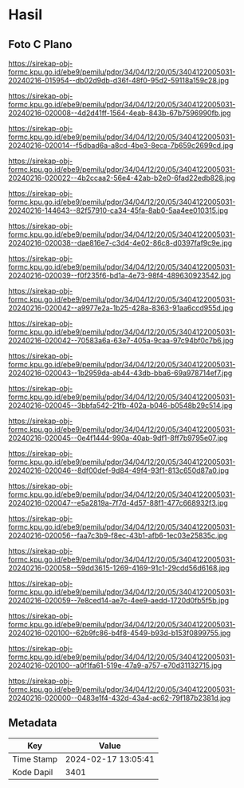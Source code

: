 # Hasil

## Foto C Plano

https://sirekap-obj-formc.kpu.go.id/ebe9/pemilu/pdpr/34/04/12/20/05/3404122005031-20240216-015954--db02d9db-d36f-48f0-95d2-59118a159c28.jpg

https://sirekap-obj-formc.kpu.go.id/ebe9/pemilu/pdpr/34/04/12/20/05/3404122005031-20240216-020008--4d2d41ff-1564-4eab-843b-67b7596990fb.jpg

https://sirekap-obj-formc.kpu.go.id/ebe9/pemilu/pdpr/34/04/12/20/05/3404122005031-20240216-020014--f5dbad6a-a8cd-4be3-8eca-7b659c2699cd.jpg

https://sirekap-obj-formc.kpu.go.id/ebe9/pemilu/pdpr/34/04/12/20/05/3404122005031-20240216-020022--4b2ccaa2-56e4-42ab-b2e0-6fad22edb828.jpg

https://sirekap-obj-formc.kpu.go.id/ebe9/pemilu/pdpr/34/04/12/20/05/3404122005031-20240216-144643--82f57910-ca34-45fa-8ab0-5aa4ee010315.jpg

https://sirekap-obj-formc.kpu.go.id/ebe9/pemilu/pdpr/34/04/12/20/05/3404122005031-20240216-020038--dae816e7-c3d4-4e02-86c8-d0397faf9c9e.jpg

https://sirekap-obj-formc.kpu.go.id/ebe9/pemilu/pdpr/34/04/12/20/05/3404122005031-20240216-020039--f0f235f6-bd1a-4e73-98f4-489630923542.jpg

https://sirekap-obj-formc.kpu.go.id/ebe9/pemilu/pdpr/34/04/12/20/05/3404122005031-20240216-020042--a9977e2a-1b25-428a-8363-91aa6ccd955d.jpg

https://sirekap-obj-formc.kpu.go.id/ebe9/pemilu/pdpr/34/04/12/20/05/3404122005031-20240216-020042--70583a6a-63e7-405a-9caa-97c94bf0c7b6.jpg

https://sirekap-obj-formc.kpu.go.id/ebe9/pemilu/pdpr/34/04/12/20/05/3404122005031-20240216-020043--1b2959da-ab44-43db-bba6-69a978714ef7.jpg

https://sirekap-obj-formc.kpu.go.id/ebe9/pemilu/pdpr/34/04/12/20/05/3404122005031-20240216-020045--3bbfa542-21fb-402a-b046-b0548b29c514.jpg

https://sirekap-obj-formc.kpu.go.id/ebe9/pemilu/pdpr/34/04/12/20/05/3404122005031-20240216-020045--0e4f1444-990a-40ab-9df1-8ff7b9795e07.jpg

https://sirekap-obj-formc.kpu.go.id/ebe9/pemilu/pdpr/34/04/12/20/05/3404122005031-20240216-020046--8df00def-9d84-49f4-93f1-813c650d87a0.jpg

https://sirekap-obj-formc.kpu.go.id/ebe9/pemilu/pdpr/34/04/12/20/05/3404122005031-20240216-020047--e5a2819a-7f7d-4d57-88f1-477c668932f3.jpg

https://sirekap-obj-formc.kpu.go.id/ebe9/pemilu/pdpr/34/04/12/20/05/3404122005031-20240216-020056--faa7c3b9-f8ec-43b1-afb6-1ec03e25835c.jpg

https://sirekap-obj-formc.kpu.go.id/ebe9/pemilu/pdpr/34/04/12/20/05/3404122005031-20240216-020058--59dd3615-1269-4169-91c1-29cdd56d6168.jpg

https://sirekap-obj-formc.kpu.go.id/ebe9/pemilu/pdpr/34/04/12/20/05/3404122005031-20240216-020059--7e8ced14-ae7c-4ee9-aedd-1720d0fb5f5b.jpg

https://sirekap-obj-formc.kpu.go.id/ebe9/pemilu/pdpr/34/04/12/20/05/3404122005031-20240216-020100--62b9fc86-b4f8-4549-b93d-b153f0899755.jpg

https://sirekap-obj-formc.kpu.go.id/ebe9/pemilu/pdpr/34/04/12/20/05/3404122005031-20240216-020100--a0f1fa61-519e-47a9-a757-e70d31132715.jpg

https://sirekap-obj-formc.kpu.go.id/ebe9/pemilu/pdpr/34/04/12/20/05/3404122005031-20240216-020000--0483e1f4-432d-43a4-ac62-79f187b2381d.jpg


## Metadata

| Key        | Value               |
| ---------- | ------------------- |
| Time Stamp | 2024-02-17 13:05:41 |
| Kode Dapil | 3401                |



